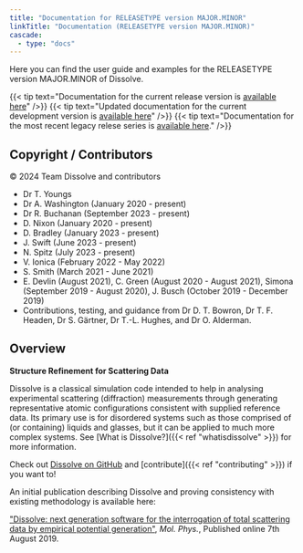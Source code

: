 ```yaml
---
title: "Documentation for RELEASETYPE version MAJOR.MINOR"
linkTitle: "Documentation (RELEASETYPE version MAJOR.MINOR)"
cascade:
  - type: "docs"
---
```


Here you can find the user guide and examples for the RELEASETYPE version MAJOR.MINOR of Dissolve.

{{< tip text="Documentation for the current release version is [available here](/)" />}} <!-- RELEASE TIP -->
{{< tip text="Updated documentation for the current development version is [available here](/dev)" />}} <!-- DEVELOPMENT TIP -->
{{< tip text="Documentation for the most recent legacy relese series is [available here](/legacy)." />}} <!-- LEGACY TIP -->

## Copyright / Contributors

&copy; 2024 Team Dissolve and contributors
- Dr T. Youngs
- Dr A. Washington (January 2020 - present)
- Dr R. Buchanan (September 2023 - present)
- D. Nixon (January 2020 - present)
- D. Bradley (January 2023 - present)
- J. Swift (June 2023 - present)
- N. Spitz (July 2023 - present)
- V. Ionica (February 2022 - May 2022)
- S. Smith (March 2021 - June 2021)
- E. Devlin (August 2021), C. Green (August 2020 - August 2021), Simona (September 2019 - August 2020), J. Busch (October 2019 - December 2019)
- Contributions, testing, and guidance from Dr D. T. Bowron, Dr T. F. Headen, Dr S. G&auml;rtner, Dr T.-L. Hughes, and Dr O. Alderman.

## Overview

**Structure Refinement for Scattering Data**

Dissolve is a classical simulation code intended to help in analysing experimental scattering (diffraction) measurements through generating representative atomic configurations consistent with supplied reference data. Its primary use is for disordered systems such as those comprised of (or containing) liquids and glasses, but it can be applied to much more complex systems. See [What is Dissolve?]({{< ref "whatisdissolve" >}}) for more information.

Check out [Dissolve on GitHub](https://www.github.com/disorderedmaterials/dissolve) and [contribute]({{< ref "contributing" >}}) if you want to!

An initial publication describing Dissolve and proving consistency with existing methodology is available here:

["Dissolve: next generation software for the interrogation of total scattering data by empirical potential generation"](https://www.tandfonline.com/doi/abs/10.1080/00268976.2019.1651918), _Mol. Phys._, Published online 7th August 2019.
